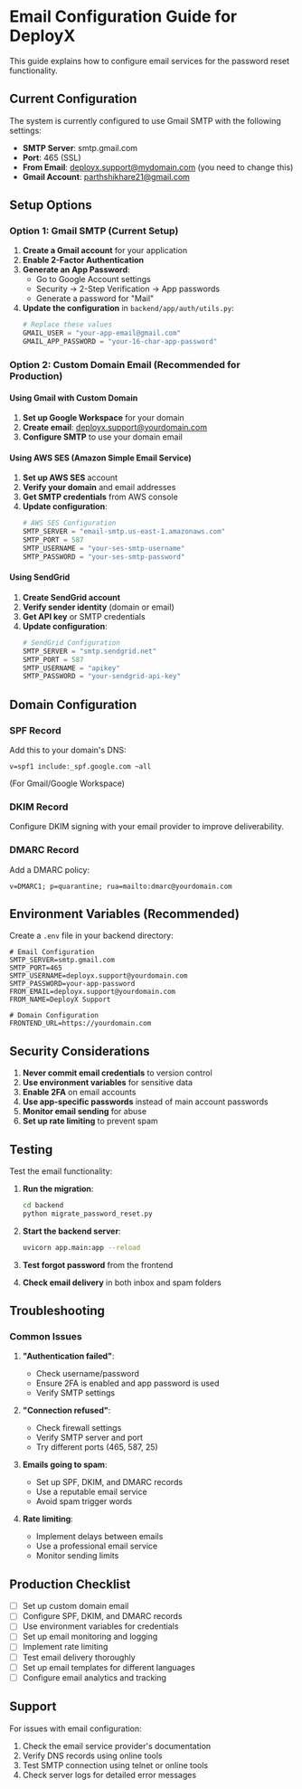 # Email Configuration Guide for DeployX

This guide explains how to configure email services for the password reset functionality.

## Current Configuration

The system is currently configured to use Gmail SMTP with the following settings:
- **SMTP Server**: smtp.gmail.com
- **Port**: 465 (SSL)
- **From Email**: deployx.support@mydomain.com (you need to change this)
- **Gmail Account**: parthshikhare21@gmail.com

## Setup Options

### Option 1: Gmail SMTP (Current Setup)

1. **Create a Gmail account** for your application
2. **Enable 2-Factor Authentication**
3. **Generate an App Password**:
   - Go to Google Account settings
   - Security → 2-Step Verification → App passwords
   - Generate a password for "Mail"
4. **Update the configuration** in `backend/app/auth/utils.py`:
   ```python
   # Replace these values
   GMAIL_USER = "your-app-email@gmail.com"
   GMAIL_APP_PASSWORD = "your-16-char-app-password"
   ```

### Option 2: Custom Domain Email (Recommended for Production)

#### Using Gmail with Custom Domain
1. **Set up Google Workspace** for your domain
2. **Create email**: deployx.support@yourdomain.com
3. **Configure SMTP** to use your domain email

#### Using AWS SES (Amazon Simple Email Service)
1. **Set up AWS SES** account
2. **Verify your domain** and email addresses
3. **Get SMTP credentials** from AWS console
4. **Update configuration**:
   ```python
   # AWS SES Configuration
   SMTP_SERVER = "email-smtp.us-east-1.amazonaws.com"
   SMTP_PORT = 587
   SMTP_USERNAME = "your-ses-smtp-username"
   SMTP_PASSWORD = "your-ses-smtp-password"
   ```

#### Using SendGrid
1. **Create SendGrid account**
2. **Verify sender identity** (domain or email)
3. **Get API key** or SMTP credentials
4. **Update configuration**:
   ```python
   # SendGrid Configuration
   SMTP_SERVER = "smtp.sendgrid.net"
   SMTP_PORT = 587
   SMTP_USERNAME = "apikey"
   SMTP_PASSWORD = "your-sendgrid-api-key"
   ```

## Domain Configuration

### SPF Record
Add this to your domain's DNS:
```
v=spf1 include:_spf.google.com ~all
```
(For Gmail/Google Workspace)

### DKIM Record
Configure DKIM signing with your email provider to improve deliverability.

### DMARC Record
Add a DMARC policy:
```
v=DMARC1; p=quarantine; rua=mailto:dmarc@yourdomain.com
```

## Environment Variables (Recommended)

Create a `.env` file in your backend directory:

```env
# Email Configuration
SMTP_SERVER=smtp.gmail.com
SMTP_PORT=465
SMTP_USERNAME=deployx.support@yourdomain.com
SMTP_PASSWORD=your-app-password
FROM_EMAIL=deployx.support@yourdomain.com
FROM_NAME=DeployX Support

# Domain Configuration
FRONTEND_URL=https://yourdomain.com
```

## Security Considerations

1. **Never commit email credentials** to version control
2. **Use environment variables** for sensitive data
3. **Enable 2FA** on email accounts
4. **Use app-specific passwords** instead of main account passwords
5. **Monitor email sending** for abuse
6. **Set up rate limiting** to prevent spam

## Testing

Test the email functionality:

1. **Run the migration**:
   ```bash
   cd backend
   python migrate_password_reset.py
   ```

2. **Start the backend server**:
   ```bash
   uvicorn app.main:app --reload
   ```

3. **Test forgot password** from the frontend

4. **Check email delivery** in both inbox and spam folders

## Troubleshooting

### Common Issues

1. **"Authentication failed"**:
   - Check username/password
   - Ensure 2FA is enabled and app password is used
   - Verify SMTP settings

2. **"Connection refused"**:
   - Check firewall settings
   - Verify SMTP server and port
   - Try different ports (465, 587, 25)

3. **Emails going to spam**:
   - Set up SPF, DKIM, and DMARC records
   - Use a reputable email service
   - Avoid spam trigger words

4. **Rate limiting**:
   - Implement delays between emails
   - Use a professional email service
   - Monitor sending limits

## Production Checklist

- [ ] Set up custom domain email
- [ ] Configure SPF, DKIM, and DMARC records
- [ ] Use environment variables for credentials
- [ ] Set up email monitoring and logging
- [ ] Implement rate limiting
- [ ] Test email delivery thoroughly
- [ ] Set up email templates for different languages
- [ ] Configure email analytics and tracking

## Support

For issues with email configuration:
1. Check the email service provider's documentation
2. Verify DNS records using online tools
3. Test SMTP connection using telnet or online tools
4. Check server logs for detailed error messages
